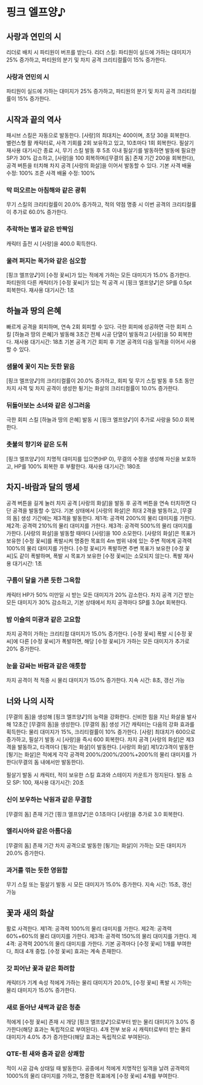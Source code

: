 # 핑크 엘프양♪

## 사랑과 연민의 시

리더로 배치 시 파티원이 버프를 받는다.
리더 스킬: 파티원이 실드에 가하는 대미지가 25% 증가하고, 파티원의 분기 및 차지 공격 크리티컬률이 15% 증가한다.

### 사랑과 연민의 시

파티원이 실드에 가하는 대미지가 25% 증가하고, 파티원의 분기 및 차지 공격 크리티컬률이 15% 증가한다.

## 시작과 끝의 역사

패시브 스킬은 자동으로 발동한다.
[사랑]의 최대치는 400이며, 초당 30을 회복한다.
밸런스형 활 캐릭터로, 사격 기회를 2회 보유하고 있고, 10초마다 1회 회복한다.
필살기 재사용 대기시간 종료 시, 무기 스킬 발동 후 5초 이내 필살기를 발동하면 발동에 필요한 SP가 30% 감소하고, [사랑]을 100 회복하며([무결의 돔] 존재 기간 200을 회복한다), 공격 버튼을 터치해 차지 공격 [사랑의 화살]을 이어서 발동할 수 있다.
기본 사격 배율 수정: 100%
조준 사격 배율 수정: 100%

### 막 떠오르는 아침해와 같은 광휘

무기 스킬의 크리티컬률이 20.0% 증가하고, 적의 약점 명중 시 이번 공격의 크리티컬률이 추가로 60.0% 증가한다.

### 추락하는 별과 같은 반짝임

캐릭터 출전 시 [사랑]을 400.0 획득한다.

### 울려 퍼지는 목가와 같은 심오함

[핑크 엘프양♪]이 [수정 꽃씨]가 있는 적에게 가하는 모든 대미지가 15.0% 증가한다. 파티원의 다른 캐릭터가 [수정 꽃씨]가 있는 적 공격 시 [핑크 엘프양♪]은 SP를 0.5pt 회복한다. 재사용 대기시간: 1초

## 하늘과 땅의 은혜

빠르게 공격을 회피하며, 연속 2회 회피할 수 있다.
극한 회피에 성공하면 극한 회피 스킬 [하늘과 땅의 은혜]가 발동해 3초간 전체 시공 단열이 발동하고 [사랑]을 50 회복한다. 재사용 대기시간: 18초
기본 공격 기간 회피 후 기본 공격의 다음 일격을 이어서 사용할 수 있다.

### 샘물에 꽃이 지는 듯한 맑음

[핑크 엘프양♪]의 크리티컬률이 20.0% 증가하고, 회피 및 무기 스킬 발동 후 5초 동안 차지 사격 및 차지 공격이 생성한 튕기는 화살의 크리티컬률이 10.0% 증가한다.

### 뒤돌아보는 소녀와 같은 싱그러움

극한 회피 스킬 [하늘과 땅의 은혜] 발동 시 [핑크 엘프양♪]이 추가로 사랑을 50.0 회복한다.

### 촛불의 향기와 같은 도취

[핑크 엘프양♪]이 치명적 대미지를 입으면(HP 0), 무결의 수정을 생성해 자신을 보호하고, HP를 100% 회복한 후 부활한다. 재사용 대기시간: 180초

## 차지-바람과 달의 맹세

공격 버튼을 길게 눌러 차지 공격 [사랑의 화살]을 발동 후 공격 버튼을 연속 터치하면 다단 공격을 발동할 수 있다.
기본 상태에서 [사랑의 화살]은 최대 2격을 발동하고, [무결의 돔] 생성 기간에는 제3격을 발동한다.
제1격: 공격력 200%의 물리 대미지를 가한다.
제2격: 공격력 210%의 물리 대미지를 가한다.
제3격: 공격력 500%의 물리 대미지를 가한다.
[사랑의 화살]을 발동할 때마다 [사랑]을 100 소모한다.
[사랑의 화살]은 목표가 보유한 [수정 꽃씨]를 폭발시켜 명중한 목표의 4m 범위 내에 있는 주변 적에게 공격력 100%의 물리 대미지를 가한다. [수정 꽃씨]가 폭발하면 주변 목표가 보유한 [수정 꽃씨]도 같이 폭발하며, 폭발 시 목표가 보유한 [수정 꽃씨]는 소모되지 않는다. 폭발 재사용 대기시간: 1초

### 구름이 달을 가른 듯한 그윽함

캐릭터 HP가 50% 미만일 시 받는 모든 대미지가 20% 감소한다. 차지 공격 기간 받는 모든 대미지가 30% 감소하고, 기본 상태에서 차지 공격마다 SP를 3.0pt 회복한다.

### 밤 이슬의 미광과 같은 고요함

차지 공격이 가하는 크리티컬 대미지가 15.0% 증가한다. [수정 꽃씨] 폭발 시 [수정 꽃씨]에 다른 [수정 꽃씨]가 폭발하면, 해당 [수정 꽃씨]가 가하는 모든 대미지가 추가로 20% 증가한다.

### 눈을 감싸는 바람과 같은 애틋함

차지 공격이 적 적중 시 물리 대미지가 15.0% 증가한다. 지속 시간: 8초, 갱신 가능

## 너와 나의 시작

[무결의 돔]을 생성해 [핑크 엘프양♪]의 능력을 강화한다.
신비한 힘을 지닌 화살을 발사해 12초간 [무결의 돔]을 생성한다. [무결의 돔] 생성 기간 캐릭터는 다음의 강화 효과를 획득한다:
물리 대미지가 15%, 크리티컬률이 10% 증가한다.
[사랑] 최대치가 600으로 증가하고, 필살기 발동 시 [사랑]을 즉시 600 회복한다.
차지 공격 [사랑의 화살]은 제3격을 발동하고, 타격마다 [튕기는 화살]이 발동한다. [사랑의 화살] 제1/2/3격이 발동한 [튕기는 화살]은 적에게 각각 공격력 200%/200%/200%+200%의 물리 대미지를 가한다(무결의 돔 내에서만 발동한다).

필살기 발동 시 캐릭터, 적이 보유한 스킬 효과와 스테이지 카운트가 정지된다.
발동 소모 SP: 100, 재사용 대기시간: 20초

### 신이 보우하는 낙원과 같은 무결함

[무결의 돔] 존재 기간 [핑크 엘프양♪]은 0.1초마다 [사랑]을 추가로 3.0 회복한다.

### 엘리시아와 같은 아름다움

[무결의 돔] 존재 기간 차지 공격으로 발동한 [튕기는 화살]이 가하는 모든 대미지가 20.0% 증가한다.

### 과거를 꺾는 듯한 영원함

무기 스킬 또는 필살기 발동 시 모든 대미지가 15.0% 증가한다. 지속 시간: 15초, 갱신 가능

## 꽃과 새의 화살

활로 사격한다.
제1격: 공격력 100%의 물리 대미지를 가한다.
제2격: 공격력 60%+60%의 물리 대미지를 가한다.
제3격: 공격력 150%의 물리 대미지를 가한다.
제4격: 공격력 200%의 물리 대미지를 가한다.
기본 공격마다 [수정 꽃씨] 1개를 부여한다, 최대 4개 중첩. [수정 꽃씨] 효과는 계속 존재한다.

### 갓 피어난 꽃과 같은 화려함

캐릭터가 기계 속성 적에게 가하는 물리 대미지가 20.0%, [수정 꽃씨] 폭발 시 가하는 물리 대미지가 15.0% 증가한다.

### 새로 돋아난 새싹과 같은 청춘

적에게 [수정 꽃씨] 존재 시 개당 [핑크 엘프양♪]으로부터 받는 물리 대미지가 3.0% 증가한다(해당 효과는 독립적으로 부여된다). 4개 전부 보유 시 캐릭터로부터 받는 물리 대미지가 4.0% 추가 증가한다(해당 효과는 독립적으로 부여된다).

### QTE-흰 새와 춤과 같은 상쾌함

적이 시공 감속 상태일 때 발동한다. 공중에서 적에게 치명적인 일격을 날려 공격력의 1000%의 물리 대미지를 가하고, 명중한 목표에게 [수정 꽃씨] 4개를 부여한다.
